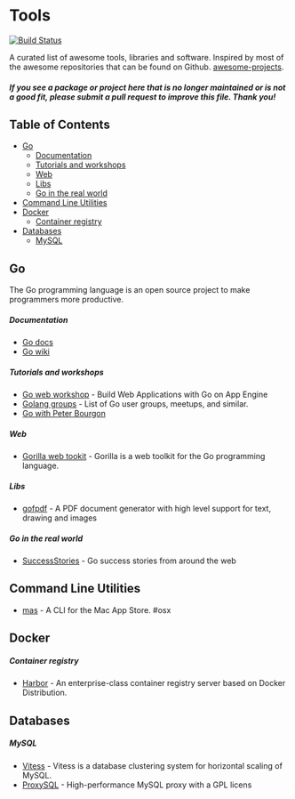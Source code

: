Tools
=====

[![Build Status](https://travis-ci.org/adriagalin/tools.svg?branch=master)](https://travis-ci.org/adriagalin/tools)

A curated list of awesome tools, libraries and software. Inspired by most of the awesome repositories that can be found on Github. [awesome-projects](https://github.com/search?utf8=%E2%9C%93&q=awesome&type=Repositories&ref=searchresults).

#### *If you see a package or project here that is no longer maintained or is not a good fit, please submit a pull request to improve this file. Thank you!*

Table of Contents
-----------------

-	[Go](#go)
	-	[Documentation](#documentation)
	-	[Tutorials and workshops](#tutorials-and-workshops)
	-	[Web](#web)
	-	[Libs](#libs)
	-	[Go in the real world](#go-in-the-real-world)
-	[Command Line Utilities](#command-line-utilities)
-	[Docker](#docker)
	-	[Container registry](#container-registry)
-	[Databases](#databases)
	-	[MySQL](#mysql)

Go
--

The Go programming language is an open source project to make programmers more productive.

##### Documentation

-	[Go docs](https://golang.org/doc/)
-	[Go wiki](https://github.com/golang/go/wiki)

##### Tutorials and workshops

-	[Go web workshop](https://github.com/campoy/go-web-workshop) - Build Web Applications with Go on App Engine
-	[Golang groups](https://github.com/campoy/golang-groups) - List of Go user groups, meetups, and similar.
-	[Go with Peter Bourgon](https://howistart.org/posts/go/1)

##### Web

-	[Gorilla web tookit](http://www.gorillatoolkit.org/) - Gorilla is a web toolkit for the Go programming language.

##### Libs

-	[gofpdf](https://github.com/jung-kurt/gofpdf) - A PDF document generator with high level support for text, drawing and images

##### Go in the real world

-	[SuccessStories](https://github.com/golang/go/wiki/SuccessStories) - Go success stories from around the web

Command Line Utilities
----------------------

-	[mas](https://github.com/mas-cli/mas) - A CLI for the Mac App Store. #osx

Docker
------

##### Container registry

-	[Harbor](https://github.com/vmware/harbor) - An enterprise-class container registry server based on Docker Distribution.

Databases
---------

##### MySQL

-	[Vitess](http://vitess.io/) - Vitess is a database clustering system for horizontal scaling of MySQL.
-	[ProxySQL](http://proxysql.com/) - High-performance MySQL proxy with a GPL licens
